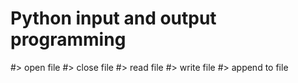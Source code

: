# Python input and output programming
#> open file
#> close file
#> read file
#> write file
#> append to file
